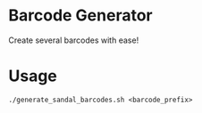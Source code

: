 # Barcode Generator

Create several barcodes with ease!

# Usage

```
./generate_sandal_barcodes.sh <barcode_prefix>
```
